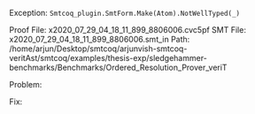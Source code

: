 Exception: `Smtcoq_plugin.SmtForm.Make(Atom).NotWellTyped(_)`

Proof File: x2020_07_29_04_18_11_899_8806006.cvc5pf
SMT File: x2020_07_29_04_18_11_899_8806006.smt_in
Path: /home/arjun/Desktop/smtcoq/arjunvish-smtcoq-veritAst/smtcoq/examples/thesis-exp/sledgehammer-benchmarks/Benchmarks/Ordered_Resolution_Prover_veriT

Problem:

Fix:

